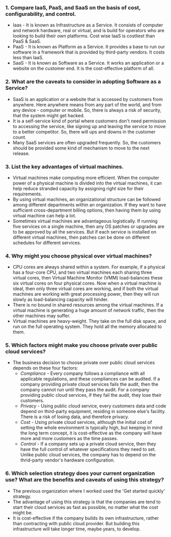 ### **1. Compare IaaS, PaaS, and SaaS on the basis of cost, configurability, and control.**

  * Iaas - It is known as Infrastructure as a Service. It consists of computer and network hardware, real or virtual, and is build for operators who are looking to build their own platforms. Cost wise IaaS is costliest than PaaS & SaaS.
  * PaaS - It is known as Platform as a Service. It provides a base to run our software in a framework that is provided by third-party vendors. It costs less than IaaS.
  * SaaS - It is known as Software as a Service. It works an application or a website on the customer end. It is the cost-effective platform of all.

### **2. What are the caveats to consider in adopting Software as a Service?**

  * SaaS is an application or a website that is accessed by customers from anywhere. Here anywhere means from any part of the world, and from any device - computer or mobile. So, there is always a risk of security, that the system might get hacked.
  * It is a self-service kind of portal where customers don't need permission to accessing the service, like signing up and leaving the service to move to a better competitor. So, there will ups and downs in the customer count.
  * Many SaaS services are often upgraded frequently. So, the customers should be provided some kind of mechanism to move to the next release.

### **3. List the key advantages of virtual machines.**

  * Virtual machines make computing more efficient. When the computer power of a physical machine is divided into the virtual machines, it can help reduce stranded capacity by assigning right size for their requirements.
  * By using virtual machines, an organizational structure can be followed among different departments within an organization. If they want to have sufficient cross-department billing options, then having them by using virtual machine can help a lot.
  * Sometimes virtual machines are advantageous logistically. If running five services on a single machine, then any OS patches or upgrades are to be approved by all the services. But if each service is installed on different virtual machines, then patches can be done on different schedules for different services.

### **4. Why might you choose physical over virtual machines?**

  * CPU cores are always shared within a system. For example, if a physical has a four-core CPU, and two virtual machines each sharing three virtual cores, then Virtual Machine Monitor (VMM) load-balances these six virtual cores on four physical cores. Now when a virtual machine is ideal, then only three virtual cores are working, and if both the virtual machines are working with great processing power, then they will run slowly as load-balancing capacity will hinder.
  * There is no bound in shared resources among the virtual machines. If a virtual machine is generating a huge amount of network traffic, then the other machines may suffer.
  * Virtual machines are heavy-weight. They take on the full disk space, and run on the full operating system. They hold all the memory allocated to them. 

### **5. Which factors might make you choose private over public cloud services?**

  * The business decision to choose private over public cloud services depends on these four factors:
    - *Compliance* - Every company follows a compliance with all applicable regulations, and these compliances can be audited. If a company providing private cloud services fails the audit, then the company cannot run until they pass the audit. For a company providing public cloud services, if they fail the audit, they lose their customers.
    - *Privacy* - Using public cloud service, every customers data and code depend on third-party equipment, residing in someone else's facility. There is a risk of losing data, and therefore privacy.
    - *Cost* - Using private cloud services, although the initial cost of setting the whole environment is typically high, but keeping in mind the long term concept, it is cost-effective as the company will have more and more customers as the time passes.
    - *Control* - If a company sets up a private cloud service, then they have the full control of whatever specifications they need to set. Unlike public cloud services, the company has to depend on the thrid-party vendor's hardware configuration.

### **6. Which selection strategy does your current organization use? What are the benefits and caveats of using this strategy?**

  * The previous organization where I worked used the 'Get started quickly' strategy.
  * The advantage of using this strategy is that the companies are tend to start their cloud services as fast as possible, no matter what the cost might be.
  * It is cost-effective if the company builds its own infrastructure, rather than contracting with public cloud provider. But building this infrastructure will take longer time, maybe years, to develop.
